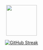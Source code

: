 <div id="header" align="center">
  <img src="https://media.giphy.com/media/M9gbBd9nbDrOTu1Mqx/giphy.gif" width="100"/>
  
[![GitHub Streak](https://github-readme-streak-stats.herokuapp.com?user=GaluhApr&theme=github-dark&hide_border=true)](https://git.io/streak-stats)
</div>

